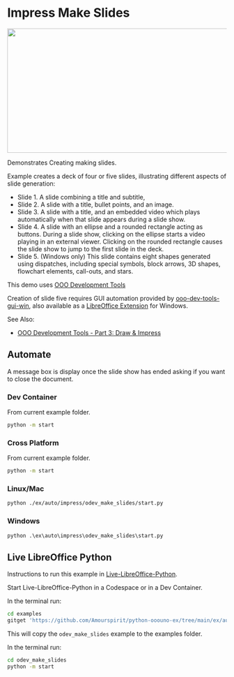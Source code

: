 # Impress Make Slides

<p align="center">
    <img src="https://user-images.githubusercontent.com/4193389/200715432-e781ac26-beed-48c9-8a01-a9a4b58d7720.png" width="640" height="285">
</p>

Demonstrates Creating making slides.

Example creates a deck of four or five slides, illustrating different aspects of slide generation:

- Slide 1. A slide combining a title and subtitle,
- Slide 2. A slide with a title, bullet points, and an image.
- Slide 3. A slide with a title, and an embedded video which plays automatically when that slide appears during a slide show.
- Slide 4. A slide with an ellipse and a rounded rectangle acting as buttons. During a slide show, clicking on the ellipse starts a video playing in an external viewer. Clicking on the rounded rectangle causes the slide show to jump to the first slide in the deck.
- Slide 5. (Windows only) This slide contains eight shapes generated using dispatches, including special symbols, block arrows, 3D shapes, flowchart elements, call-outs, and stars.

This demo uses [OOO Development Tools]

Creation of slide five requires GUI automation provided by [ooo-dev-tools-gui-win], also available as a [LibreOffice Extension](https://extensions.libreoffice.org/en/extensions/show/41986) for Windows.

See Also:

- [OOO Development Tools - Part 3: Draw & Impress](https://python-ooo-dev-tools.readthedocs.io/en/latest/odev/part3/index.html)

## Automate

A message box is display once the slide show has ended asking if you want to close the document.

### Dev Container

From current example folder.

```sh
python -m start
```

### Cross Platform

From current example folder.

```sh
python -m start
```

### Linux/Mac

```sh
python ./ex/auto/impress/odev_make_slides/start.py
```

### Windows

```ps
python .\ex\auto\impress\odev_make_slides\start.py
```

## Live LibreOffice Python

Instructions to run this example in [Live-LibreOffice-Python](https://github.com/Amourspirit/live-libreoffice-python).

Start Live-LibreOffice-Python in a Codespace or in a Dev Container.

In the terminal run:

```bash
cd examples
gitget 'https://github.com/Amourspirit/python-ooouno-ex/tree/main/ex/auto/impress/odev_make_slides'
```

This will copy the `odev_make_slides` example to the examples folder.

In the terminal run:

```bash
cd odev_make_slides
python -m start
```

[OOO Development Tools]: https://python-ooo-dev-tools.readthedocs.io/en/latest/
[ooo-dev-tools-gui-win]: https://ooo-dev-tools-gui-win.readthedocs.io/en/latest/index.html

